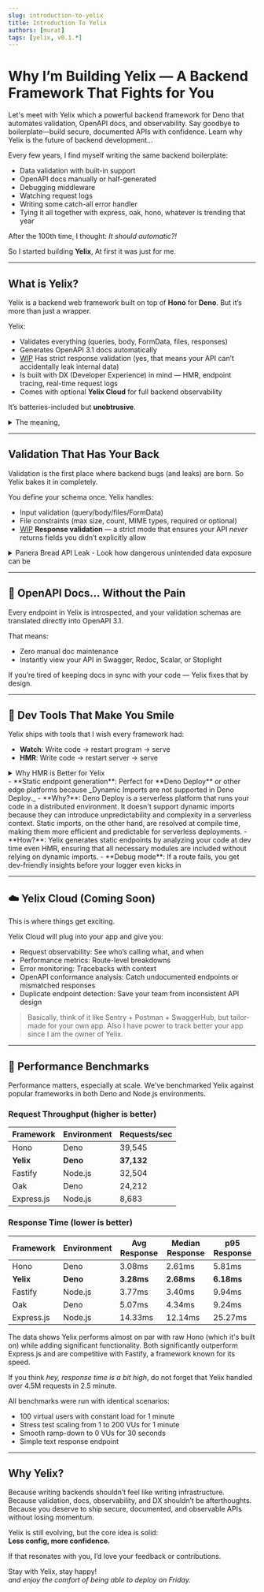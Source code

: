 ```yaml
---
slug: introduction-to-yelix
title: Introduction To Yelix
authors: [murat]
tags: [yelix, v0.1.*]
---
```


# Why I’m Building Yelix — A Backend Framework That Fights for You

Let's meet with Yelix which a powerful backend framework for Deno that automates validation, OpenAPI docs, and observability. Say goodbye to boilerplate—build secure, documented APIs with confidence. Learn why Yelix is the future of backend development...
<!-- truncate -->

Every few years, I find myself writing the same backend boilerplate: 
- Data validation with built-in support
- OpenAPI docs manually or half-generated  
- Debugging middleware  
- Watching request logs  
- Writing some catch-all error handler  
- Tying it all together with express, oak, hono, whatever is trending that year  

After the 100th time, I thought: _It should automatic?!_

So I started building **Yelix**, At first it was just for me.

---

## What is Yelix?

Yelix is a backend web framework built on top of **Hono** for **Deno**. But it’s more than just a wrapper.

Yelix:
- Validates everything (queries, body, FormData, files, responses)
- Generates OpenAPI 3.1 docs automatically
- [WIP](https://github.com/yelixjs/yelix/issues/25) Has strict response validation (yes, that means your API can’t accidentally leak internal data)
- Is built with DX (Developer Experience) in mind — HMR, endpoint tracing, real-time request logs
- Comes with optional **Yelix Cloud** for full backend observability

It’s batteries-included but **unobtrusive**.

<details>
<summary>The meaning,</summary>
> Yelix gives you a lot by default, but it stays out of your way.
</details>

---

## Validation That Has Your Back

Validation is the first place where backend bugs (and leaks) are born. So Yelix bakes it in completely.

You define your schema once. Yelix handles:
- Input validation (query/body/files/FormData)
- File constraints (max size, count, MIME types, required or optional)
- [WIP](https://github.com/yelixjs/yelix/issues/25) **Response validation** — a strict mode that ensures your API _never_ returns fields you didn’t explicitly allow

<details>
<summary>Panera Bread API Leak - Look how dangerous unintended data exposure can be</summary>
> The recent reported data leak at Panera Bread potentially exposed the personal information of anyone who had ever signed up for an account on the company's site.[1] The vulnerability that caused the data leak was related to APIs on the Panera site.[1] **The data exposed included** the full legal name, username, email address, home address, **loyalty card number, credit card number (last four digits)**, dietary preferences, phone number and whether or not the person was part of an organization.[2] The fix should not have been very complicated.[3] At least that many customers were exposed. [2]. The larger issue with these kinds of APIs is that they need to be secured using an approach that covers the entire API. [4]

[1,2,3,4]: https://duo.com/decipher/how-a-researcher-found-the-panera-data-leak \
[1]: Opening paragraph \
[2]: Houlihan’s fifth answer \
[3]: Houlihan’s fourth answer \
[4]: Houlihan’s sixth answer
</details>

---

## 📘 OpenAPI Docs… Without the Pain

Every endpoint in Yelix is introspected, and your validation schemas are translated directly into OpenAPI 3.1.

That means:
- Zero manual doc maintenance
- Instantly view your API in Swagger, Redoc, Scalar, or Stoplight

If you’re tired of keeping docs in sync with your code — Yelix fixes that by design.

---

## 🧰 Dev Tools That Make You Smile

Yelix ships with tools that I wish every framework had:
- **Watch**: Write code → restart program -> serve
- **HMR**: Write code → restart server → serve

<details>
<summary>Why HMR is Better for Yelix</summary>

1. **Faster Development Workflow**  
   HMR significantly speeds up the development process. Instead of restarting the entire server, only the changed modules are updated. This means you don’t have to wait for a full restart each time you make a change, resulting in quicker iteration times.

2. **State Preservation**  
   With HMR, the server and application state are preserved during code changes. This is particularly useful when developing features that require state persistence, reducing the need to reinitialize or reload the app for each change.

3. **Improved Developer Experience**  
   HMR allows developers to see live updates instantly without losing context. This makes debugging and testing more efficient, as you can interact with the app in real time and instantly observe the effects of your code changes.

4. **Less Overhead**  
   Full server restarts (as seen with the Watch feature) come with added overhead, as everything needs to reload. With HMR, only the necessary parts are reloaded, which reduces the computational burden and makes the process more resource-efficient.

5. **Ideal for Large Projects**  
   HMR is especially beneficial for larger projects where full restarts can become a bottleneck. It allows developers to focus on smaller, incremental changes without waiting for the entire environment to reset.

6. **Better Scalability**  
   HMR can scale better with projects that are continuously growing. As the codebase expands, the need to refresh the entire application lessens, making it easier to handle large applications and keep the development speed consistent.

7. **Real-Life Example**  
   Before the HMR feature came, we were using watch and my mongodb connection took 7-16 seconds, the rest of the processes were relatively fast. waiting for a db connection hundreds of times a day can be frustrating. I am currently using hmr and it takes about 12 milliseconds just to refresh the modules. I can’t even feel the difference between a refresh and a save. It’s like magic.

</details>
- **Static endpoint generation**: Perfect for **Deno Deploy** or other edge platforms because _Dynamic Imports are not supported in Deno Deploy._  
  - **Why?**: Deno Deploy is a serverless platform that runs your code in a distributed environment. It doesn't support dynamic imports because they can introduce unpredictability and complexity in a serverless context. Static imports, on the other hand, are resolved at compile time, making them more efficient and predictable for serverless deployments.
  - **How?**: Yelix generates static endpoints by analyzing your code at dev time even HMR, ensuring that all necessary modules are included without relying on dynamic imports.
- **Debug mode**: If a route fails, you get dev-friendly insights before your logger even kicks in

---

## ☁️ Yelix Cloud (Coming Soon)

This is where things get exciting.

Yelix Cloud will plug into your app and give you:
- Request observability: See who’s calling what, and when
- Performance metrics: Route-level breakdowns
- Error monitoring: Tracebacks with context
- OpenAPI conformance analysis: Catch undocumented endpoints or mismatched responses
- Duplicate endpoint detection: Save your team from inconsistent API design

> Basically, think of it like Sentry + Postman + SwaggerHub, but tailor-made for your own app. Also I have power to track better your app since I am the owner of Yelix.

---

## 🚀 Performance Benchmarks

Performance matters, especially at scale. We've benchmarked Yelix against popular frameworks in both Deno and Node.js environments.

### Request Throughput (higher is better)

| Framework    | Environment | Requests/sec   | 
|--------------|-------------|----------------|
| Hono         | Deno        | 39,545         |
| **Yelix**    | **Deno**    | **37,132**     |
| Fastify      | Node.js     | 32,504         |
| Oak          | Deno        | 24,212         |
| Express.js   | Node.js     | 8,683          |

### Response Time (lower is better)

| Framework    | Environment | Avg Response   | Median Response | p95 Response |
|--------------|-------------|----------------|----------------|--------------|
| Hono         | Deno        | 3.08ms         | 2.61ms         | 5.81ms       |
| **Yelix**    | **Deno**    | **3.28ms**     | **2.68ms**     | **6.18ms**   |
| Fastify      | Node.js     | 3.77ms         | 3.40ms         | 9.94ms       |
| Oak          | Deno        | 5.07ms         | 4.34ms         | 9.24ms       |
| Express.js   | Node.js     | 14.33ms        | 12.14ms        | 25.27ms      |

The data shows Yelix performs almost on par with raw Hono (which it's built on) while adding significant functionality. Both significantly outperform Express.js and are competitive with Fastify, a framework known for its speed.

If you think _hey, response time is a bit high_, do not forget that Yelix handled over 4.5M requests in 2.5 minute.

All benchmarks were run with identical scenarios:
- 100 virtual users with constant load for 1 minute
- Stress test scaling from 1 to 200 VUs for 1 minute
- Smooth ramp-down to 0 VUs for 30 seconds
- Simple text response endpoint

---

## Why Yelix?

Because writing backends shouldn’t feel like writing infrastructure.  
Because validation, docs, observability, and DX shouldn’t be afterthoughts.  
Because you deserve to ship secure, documented, and observable APIs without losing momentum.

Yelix is still evolving, but the core idea is solid:  
**Less config, more confidence.**

If that resonates with you, I’d love your feedback or contributions.  

Stay with Yelix, stay happy! \
_and enjoy the comfort of being able to deploy on Friday._
